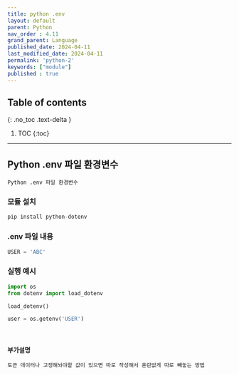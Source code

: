 ```yaml
---
title: python .env
layout: default
parent: Python
nav_order : 4.11
grand_parent: Language
published_date: 2024-04-11
last_modified_date: 2024-04-11
permalink: 'python-2'
keywords: ["module"]
published : true
---
```

## Table of contents
{: .no_toc .text-delta }

1. TOC
{:toc}
---
## Python .env 파일 환경변수

`Python .env 파일 환경변수`<br>


### 모듈 설치
```python
pip install python-dotenv
```

### .env 파일 내용
```python
USER = 'ABC'
```

### 실행 예시
```python
import os
from dotenv import load_dotenv

load_dotenv()

user = os.getenv('USER')
```

<br>

#### 부가설명

```html
토큰 데이터나 고정해놔야할 값이 있으면 따로 작성해서 혼란없게 따로 빼놓는 방법
```
